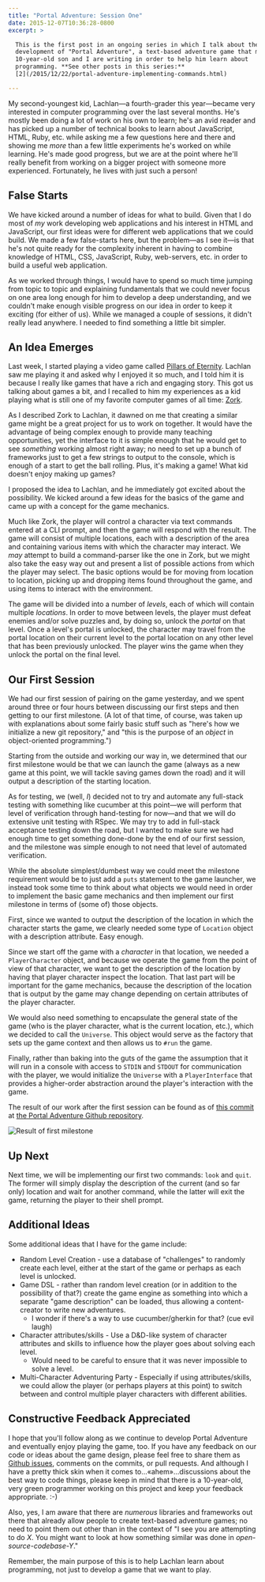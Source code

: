 ```yaml
---
title: "Portal Adventure: Session One"
date: 2015-12-07T10:36:28-0800
excerpt: >

  This is the first post in an ongoing series in which I talk about the
  development of "Portal Adventure", a text-based adventure game that my
  10-year-old son and I are writing in order to help him learn about
  programming. **See other posts in this series:**
  [2](/2015/12/22/portal-adventure-implementing-commands.html)

---
```


My second-youngest kid, Lachlan—a fourth-grader this year—became very
interested in computer programming over the last several months. He's
mostly been doing a lot of work on his own to learn; he's an avid reader
and has picked up a number of technical books to learn about JavaScript,
HTML, Ruby, etc. while asking me a few questions here and there and
showing me _more_ than a few little experiments he's worked on while
learning. He's made good progress, but we are at the point where he'll
really benefit from working on a bigger project with someone more
experienced. Fortunately, he lives with just such a person!

## False Starts ##

We have kicked around a number of ideas for what to build. Given that I
do most of _my_ work developing web applications and his interest in
HTML and JavaScript, our first ideas were for different web
applications that we could build. We made a few false-starts here, but
the problem—as I see it—is that he's not quite ready for the complexity
inherent in having to combine knowledge of HTML, CSS, JavaScript, Ruby,
web-servers, etc. in order to build a useful web application.

As we worked through things, I would have to spend so much time jumping
from topic to topic and explaining fundamentals that we could never
focus on one area long enough for him to develop a deep understanding,
and we couldn't make enough visible progress on our idea in order to
keep it exciting (for either of us). While we managed a couple of
sessions, it didn't really lead anywhere. I needed to find something a
little bit simpler.

## An Idea Emerges ##

Last week, I started playing a video game called [Pillars of
Eternity][pillars]. Lachlan saw me playing it and asked why I enjoyed it
so much, and I told him it is because I really like games that have a
rich and engaging story. This got us talking about games a bit, and I
recalled to him my experiences as a kid playing what is still one of my
favorite computer games of all time: [Zork][zork].

As I described Zork to Lachlan, it dawned on me that creating a similar
game might be a great project for us to work on together. It would have
the advantage of being complex enough to provide many teaching
opportunities, yet the interface to it is simple enough that he would
get to see _something_ working almost right away; no need to set up a
bunch of frameworks just to get a few strings to output to the console,
which is enough of a start to get the ball rolling. Plus, it's making a
game! What kid doesn't enjoy making up games?

I proposed the idea to Lachlan, and he immediately got excited about the
possibility. We kicked around a few ideas for the basics of the game and
came up with a concept for the game mechanics.

Much like Zork, the player will control a character via text commands
entered at a CLI prompt, and then the game will respond with the result.
The game will consist of multiple locations, each with a description of
the area and containing various items with which the character may
interact. We _may_ attempt to build a command-parser like the one in
Zork, but we might also take the easy way out and present a list of
possible actions from which the player may select. The basic options
would be for moving from location to location, picking up and dropping
items found throughout the game, and using items to interact with the
environment.

The game will be divided into a number of _levels_, each of which will
contain multiple _locations_. In order to move between levels, the player
must defeat enemies and/or solve puzzles and, by doing so, unlock the
_portal_ on that level. Once a level's portal is unlocked, the character
may travel from the portal location on their current level to the portal
location on any other level that has been previously unlocked. The
player wins the game when they unlock the portal on the final level.

## Our First Session ##

We had our first session of pairing on the game yesterday, and we spent
around three or four hours between discussing our first steps and then
getting to our first milestone. (A lot of that time, of course, was
taken up with explanations about some fairly basic stuff such as "here's
how we initialize a new git repository," and "this is the purpose of an
_object_ in object-oriented programming.")

Starting from the outside and working our way in, we determined that our
first milestone would be that we can launch the game (always as a new
game at this point, we will tackle saving games down the road) and it
will output a description of the starting location.

As for testing, we (well, _I_) decided not to try and automate any
full-stack testing with something like cucumber at this point—we will
perform that level of verification through hand-testing for now—and that
we will do extensive unit testing with RSpec. We may try to add in
full-stack acceptance testing down the road, but I wanted to make sure
we had enough time to get something done-done by the end of our first
session, and the milestone was simple enough to not need that level of
automated verification.

While the absolute simplest/dumbest way we could meet the milestone
requirement would be to just add a `puts` statement to the game
launcher, we instead took some time to think about what objects we would
need in order to implement the basic game mechanics and then implement
our first milestone in terms of (some of) those objects.

First, since we wanted to output the description of the location in which
the character starts the game, we clearly needed some type of `Location`
object with a description attribute. Easy enough.

Since we start off the game with a _character_ in that location, we
needed a `PlayerCharacter` object, and because we operate the game from
the point of view of that character, we want to get the description of
the location by having that player character inspect the location. That
last part will be important for the game mechanics, because the
description of the location that is output by the game may change
depending on certain attributes of the player character.

We would also need something to encapsulate the general state of the
game (who is the player character, what is the current location, etc.),
which we decided to call the `Universe`. This object would serve as the
factory that sets up the game context and then allows us to `#run` the
game.

Finally, rather than baking into the guts of the game the assumption
that it will run in a console with access to `STDIN` and `STDOUT` for
communication with the player, we would initialize the `Universe` with a
`PlayerInterface` that provides a higher-order abstraction around the
player's interaction with the game.

The result of our work after the first session can be found as of [this
commit][commit-milestone-1] at [the Portal Adventure Github
repository][git-repo].

![Result of first
milestone](/images/2015/screenshot-2015-12-07-15-06-45.png)

## Up Next ##

Next time, we will be implementing our first two commands: `look` and
`quit`. The former will simply display the description of the current
(and so far only) location and wait for another command, while the
latter will exit the game, returning the player to their shell prompt.

## Additional Ideas ##

Some additional ideas that I have for the game include:

* Random Level Creation - use a database of "challenges" to randomly
  create each level, either at the start of the game or perhaps as each
  level is unlocked.
* Game DSL - rather than random level creation (or in addition to the
  possibility of that?) create the game engine as something into which a
  separate "game description" can be loaded, thus allowing a
  content-creator to write new adventures.
  * I wonder if there's a way to use cucumber/gherkin for that? (cue evil
    laugh)
* Character attributes/skills - Use a D&D-like system of character
  attributes and skills to influence how the player goes about solving
  each level.
  * Would need to be careful to ensure that it was never impossible to
    solve a level.
* Multi-Character Adventuring Party - Especially if using
  attributes/skills, we could allow the player (or perhaps player*s* at
  this point) to switch between and control multiple player characters
  with different abilities.

## Constructive Feedback Appreciated ##

I hope that you'll follow along as we continue to develop Portal
Adventure and eventually enjoy playing the game, too. If you have any
feedback on our code or ideas about the game design, please feel free to
share them as [Github issues][gh-issues], comments on the commits, or
pull requests. And although I have a pretty thick skin when it comes
to...&laquo;ahem&raquo;...discussions about the best way to code things,
please keep in mind that there is a 10-year-old, very green programmer
working on this project and keep your feedback appropriate. :-)

Also, yes, I am aware that there are _numerous_ libraries and frameworks
out there that already allow people to create text-based adventure
games; no need to point them out other than in the context of "I see you
are attempting to do _X_. You might want to look at how something similar
was done in _open-source-codebase-Y_."

Remember, the main purpose of this is to help Lachlan learn about
programming, not just to develop a game that we want to play.

[pillars]: http://eternity.obsidian.net "Official Homepage for Pillars of Eternity"
[zork]: https://en.wikipedia.org/wiki/Zork "Zork - Wikipedia, the free encyclopedia"
[commit-milestone-1]: https://github.com/jwilger/portal_adventure/tree/285f56d0872f1bf47bc4b5d89bb813dfc61b5e41
[git-repo]: https://github.com/jwilger/portal_adventure
[gh-issues]: https://github.com/jwilger/portal_adventure/issues
